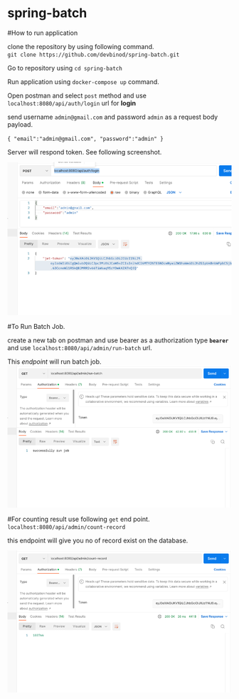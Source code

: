 # spring-batch

#How to run application

clone the repository by using following command.<br/>
`git clone https://github.com/devbinod/spring-batch.git`

Go to repository using `cd spring-batch`<br/>

Run application using `docker-compose up` command.

Open postman 
and select `post` method and use `localhost:8080/api/auth/login` url for <b>login</b>

send username `admin@gmail.com` and password `admin` as a request body payload.

`{
"email":"admin@gmail.com",
"password":"admin"
}`


Server will respond token. See following screenshot.


![img.png](img.png)


#To Run Batch Job.

create a new tab on postman and use bearer as a authorization type <b>`bearer`</b>
and use `localhost:8080/api/admin/run-batch` url. 

This <i>endpoint</i> will run batch job.
![img_1.png](img_1.png)

#For counting result use following `get` end point.
`localhost:8080/api/admin/count-record`

this endpoint will give you no of record exist on the database.

![img_2.png](img_2.png)


